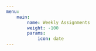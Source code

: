 ```yaml
---
menu:
    main:
        name: Weekly Assignments
        weight: -100
        params:
            icon: date
---
```


































